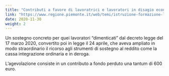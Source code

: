 ```yaml
---
title: "Contributi a favore di lavoratrici e lavoratori in disagio economico senza ammortizzatori"
link: "https://www.regione.piemonte.it/web/temi/istruzione-formazione-lavoro/lavoro/contributi-favore-lavoratrici-lavoratori-disagio-economico-senza-ammortizzatori"
date: 2020-11-30
weight: 2
---
```


Un sostegno concreto per quei lavoratori “dimenticati” dal decreto legge del 17 marzo 2020, convertito poi in legge il 24 aprile, che aveva ampliato in modo straordinario il ricorso agli strumenti di sostegno al reddito come la cassa integrazione ordinaria e in deroga.

L’agevolazione consiste in un contributo a fondo perduto una tantum di 600 euro.